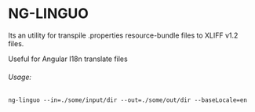 # NG-LINGUO

Its an utility for transpile .properties resource-bundle files to XLIFF v1.2 files.

Useful for Angular I18n translate files

###### Usage:

`ng-linguo --in=./some/input/dir --out=./some/out/dir --baseLocale=en`